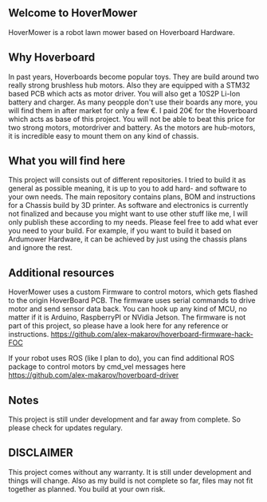 ## Welcome to HoverMower
HoverMower is a robot lawn mower based on Hoverboard Hardware. 

## Why Hoverboard 
In past years, Hoverboards become popular toys. They are build around two really strong brushless hub motors. Also they are equipped with a STM32 based PCB which acts as motor driver. You will also get a 10S2P Li-Ion battery and charger. As many peopple don't use their boards any more, you will find them in after market for only a few €. I paid 20€ for the Hoverboard which acts as base of this project. You will not be able to beat this price for two strong motors, motordriver and battery. 
As the motors are hub-motors, it is incredible easy to mount them on any kind of chassis.

## What you will find here
This project will consists out of different repositories. I tried to build it as general as possible meaning, it is up to you to add hard- and software to your own needs. The main repository contains plans, BOM and instructions for a Chassis build by 3D printer. As software and electronics is currently not finalized and because you might want to use other stuff like me, I will only publish these according to my needs. Please feel free to add what ever you need to your build. For example, if you want to build it based on Ardumower Hardware, it can be achieved by just using the chassis plans and ignore the rest.

## Additional resources 
HoverMower uses a custom Firmware to control motors, which gets flashed to the origin HoverBoard PCB. The firmware uses serial commands to drive motor and send sensor data back. You can hook up any kind of MCU, no matter if it is Arduino, RaspberryPI or NVidia Jetson. The firmware is not part of this project, so please have a look here for any reference or instructions.
https://github.com/alex-makarov/hoverboard-firmware-hack-FOC

If your robot uses ROS (like I plan to do), you can find additional ROS package to control motors by cmd_vel messages here
https://github.com/alex-makarov/hoverboard-driver


## Notes
This project is still under development and far away from complete. So please check for updates regulary.

## DISCLAIMER
This project comes without any warranty. It is still under development and things will change. Also as my build is not complete so far,
files may not fit together as planned. You build at your own risk.